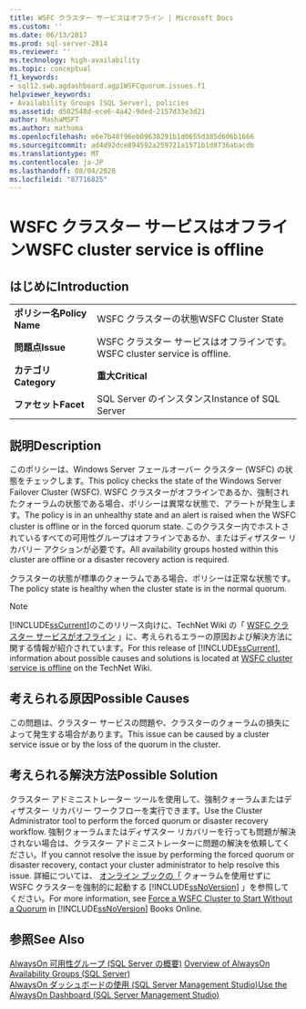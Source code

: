 ```yaml
---
title: WSFC クラスター サービスはオフライン | Microsoft Docs
ms.custom: ''
ms.date: 06/13/2017
ms.prod: sql-server-2014
ms.reviewer: ''
ms.technology: high-availability
ms.topic: conceptual
f1_keywords:
- sql12.swb.agdashboard.agp1WSFCquorum.issues.f1
helpviewer_keywords:
- Availability Groups [SQL Server], policies
ms.assetid: d502548d-ece6-4a42-9ded-2157d33e3d21
author: MashaMSFT
ms.author: mathoma
ms.openlocfilehash: e6e7b48f96eb09638291b1d0655d385d606b1666
ms.sourcegitcommit: ad4d92dce894592a259721a1571b1d8736abacdb
ms.translationtype: MT
ms.contentlocale: ja-JP
ms.lasthandoff: 08/04/2020
ms.locfileid: "87716825"
---
```

# <a name="wsfc-cluster-service-is-offline"></a><span data-ttu-id="024c1-102">WSFC クラスター サービスはオフライン</span><span class="sxs-lookup"><span data-stu-id="024c1-102">WSFC cluster service is offline</span></span>
    
## <a name="introduction"></a><span data-ttu-id="024c1-103">はじめに</span><span class="sxs-lookup"><span data-stu-id="024c1-103">Introduction</span></span>  
  
|||  
|-|-|  
|<span data-ttu-id="024c1-104">**ポリシー名**</span><span class="sxs-lookup"><span data-stu-id="024c1-104">**Policy Name**</span></span>|<span data-ttu-id="024c1-105">WSFC クラスターの状態</span><span class="sxs-lookup"><span data-stu-id="024c1-105">WSFC Cluster State</span></span>|  
|<span data-ttu-id="024c1-106">**問題点**</span><span class="sxs-lookup"><span data-stu-id="024c1-106">**Issue**</span></span>|<span data-ttu-id="024c1-107">WSFC クラスター サービスはオフラインです。</span><span class="sxs-lookup"><span data-stu-id="024c1-107">WSFC cluster service is offline.</span></span>|  
|<span data-ttu-id="024c1-108">**カテゴリ**</span><span class="sxs-lookup"><span data-stu-id="024c1-108">**Category**</span></span>|<span data-ttu-id="024c1-109">**重大**</span><span class="sxs-lookup"><span data-stu-id="024c1-109">**Critical**</span></span>|  
|<span data-ttu-id="024c1-110">**ファセット**</span><span class="sxs-lookup"><span data-stu-id="024c1-110">**Facet**</span></span>|<span data-ttu-id="024c1-111">SQL Server のインスタンス</span><span class="sxs-lookup"><span data-stu-id="024c1-111">Instance of SQL Server</span></span>|  
  
## <a name="description"></a><span data-ttu-id="024c1-112">説明</span><span class="sxs-lookup"><span data-stu-id="024c1-112">Description</span></span>  
 <span data-ttu-id="024c1-113">このポリシーは、Windows Server フェールオーバー クラスター (WSFC) の状態をチェックします。</span><span class="sxs-lookup"><span data-stu-id="024c1-113">This policy checks the state of the Windows Server Failover Cluster (WSFC).</span></span> <span data-ttu-id="024c1-114">WSFC クラスターがオフラインであるか、強制されたクォーラムの状態である場合、ポリシーは異常な状態で、アラートが発生します。</span><span class="sxs-lookup"><span data-stu-id="024c1-114">The policy is in an unhealthy state and an alert is raised when the WSFC cluster is offline or in the forced quorum state.</span></span> <span data-ttu-id="024c1-115">このクラスター内でホストされているすべての可用性グループはオフラインであるか、またはディザスター リカバリー アクションが必要です。</span><span class="sxs-lookup"><span data-stu-id="024c1-115">All availability groups hosted within this cluster are offline or a disaster recovery action is required.</span></span>  
  
 <span data-ttu-id="024c1-116">クラスターの状態が標準のクォーラムである場合、ポリシーは正常な状態です。</span><span class="sxs-lookup"><span data-stu-id="024c1-116">The policy state is healthy when the cluster state is in the normal quorum.</span></span>  
  
> [!NOTE]  
>  <span data-ttu-id="024c1-117">[!INCLUDE[ssCurrent](../../../includes/sscurrent-md.md)]のこのリリース向けに、TechNet Wiki の「 [WSFC クラスター サービスがオフライン](https://go.microsoft.com/fwlink/p/?LinkId=220849) 」に、考えられるエラーの原因および解決方法に関する情報が紹介されています。</span><span class="sxs-lookup"><span data-stu-id="024c1-117">For this release of [!INCLUDE[ssCurrent](../../../includes/sscurrent-md.md)], information about possible causes and solutions is located at [WSFC cluster service is offline](https://go.microsoft.com/fwlink/p/?LinkId=220849) on the TechNet Wiki.</span></span>  
  
## <a name="possible-causes"></a><span data-ttu-id="024c1-118">考えられる原因</span><span class="sxs-lookup"><span data-stu-id="024c1-118">Possible Causes</span></span>  
 <span data-ttu-id="024c1-119">この問題は、クラスター サービスの問題や、クラスターのクォーラムの損失によって発生する場合があります。</span><span class="sxs-lookup"><span data-stu-id="024c1-119">This issue can be caused by a cluster service issue or by the loss of the quorum in the cluster.</span></span>  
  
## <a name="possible-solution"></a><span data-ttu-id="024c1-120">考えられる解決方法</span><span class="sxs-lookup"><span data-stu-id="024c1-120">Possible Solution</span></span>  
 <span data-ttu-id="024c1-121">クラスター アドミニストレーター ツールを使用して、強制クォーラムまたはディザスター リカバリー ワークフローを実行できます。</span><span class="sxs-lookup"><span data-stu-id="024c1-121">Use the Cluster Administrator tool to perform the forced quorum or disaster recovery workflow.</span></span> <span data-ttu-id="024c1-122">強制クォーラムまたはディザスター リカバリーを行っても問題が解決されない場合は、クラスター アドミニストレーターに問題の解決を依頼してください。</span><span class="sxs-lookup"><span data-stu-id="024c1-122">If you cannot resolve the issue by performing the forced quorum or disaster recovery, contact your cluster administrator to help resolve this issue.</span></span> <span data-ttu-id="024c1-123">詳細については、 [オンライン ブックの「](../../../sql-server/failover-clusters/windows/force-a-wsfc-cluster-to-start-without-a-quorum.md) クォーラムを使用せずに WSFC クラスターを強制的に起動する [!INCLUDE[ssNoVersion](../../../includes/ssnoversion-md.md)] 」を参照してください。</span><span class="sxs-lookup"><span data-stu-id="024c1-123">For more information, see [Force a WSFC Cluster to Start Without a Quorum](../../../sql-server/failover-clusters/windows/force-a-wsfc-cluster-to-start-without-a-quorum.md) in [!INCLUDE[ssNoVersion](../../../includes/ssnoversion-md.md)] Books Online.</span></span>  
  
## <a name="see-also"></a><span data-ttu-id="024c1-124">参照</span><span class="sxs-lookup"><span data-stu-id="024c1-124">See Also</span></span>  
 <span data-ttu-id="024c1-125">[AlwaysOn 可用性グループ &#40;SQL Server の概要&#41;](overview-of-always-on-availability-groups-sql-server.md) </span><span class="sxs-lookup"><span data-stu-id="024c1-125">[Overview of AlwaysOn Availability Groups &#40;SQL Server&#41;](overview-of-always-on-availability-groups-sql-server.md) </span></span>  
 [<span data-ttu-id="024c1-126">AlwaysOn ダッシュボードの使用 &#40;SQL Server Management Studio&#41;</span><span class="sxs-lookup"><span data-stu-id="024c1-126">Use the AlwaysOn Dashboard &#40;SQL Server Management Studio&#41;</span></span>](use-the-always-on-dashboard-sql-server-management-studio.md)  
  
  
